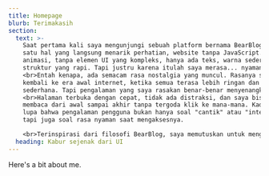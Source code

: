 ```yaml
---
title: Homepage
blurb: Terimakasih
section:
  text: >-
    Saat pertama kali saya mengunjungi sebuah platform bernama BearBlog, ada
    satu hal yang langsung menarik perhatian, website tanpa JavaScript. Tanpa
    animasi, tanpa elemen UI yang kompleks, hanya ada teks, warna sederhana, dan
    struktur yang rapi. Tapi justru karena itulah saya merasa... nyaman.
    <br>Entah kenapa, ada semacam rasa nostalgia yang muncul. Rasanya seperti
    kembali ke era awal internet, ketika semua terasa lebih ringan dan
    sederhana. Tapi pengalaman yang saya rasakan benar-benar menyenangkan.
    <br>Halaman terbuka dengan cepat, tidak ada distraksi, dan saya bisa fokus
    membaca dari awal sampai akhir tanpa tergoda klik ke mana-mana. Kadang, kita
    lupa bahwa pengalaman pengguna bukan hanya soal "cantik" atau "interaktif",
    tapi juga soal rasa nyaman saat mengaksesnya.

    <br>Terinspirasi dari filosofi BearBlog, saya memutuskan untuk menggunakan tampilan yang sederhana. Saya memilih menggunakan Hugo, sebuah static site generator yang juga ringan dan cepat. Ini juga kali pertama saya menyentuh Hugo, jadi tentu banyak hal baru yang harus saya pelajari.
  heading: Kabur sejenak dari UI
---
```


Here's a bit about me.
